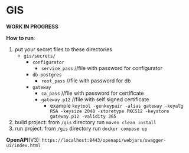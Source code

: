 # GIS
**WORK IN PROGRESS**

**How to run**:
1. put your secret files to these directories
   * `gis/secrets/`
     * `configurator`
       * `service_pass` //file with password for configurator
     * `db-postgres`
       * `root_pass` //file with password for db
     * `gateway`
       * `ca_pass` //file with password for certificate
       * `gateway.p12` //file with self signed certificate
         * example `keytool -genkeypair -alias gateway -keyalg RSA -keysize 2048 -storetype PKCS12 -keystore gateway.p12 -validity 365 `
2. build project: from `/gis` directory run `maven clean install` 
3. run project: from `/gis` directory run `docker compose up`

**OpenAPI**(V3): `https://localhost:8443/openapi/webjars/swagger-ui/index.html`

